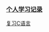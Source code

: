 ### [个人学习记录](https://docs.qq.com/sheet/DSW1YcE1aaHhGaUVZ?tab=BB08J2)

[复习C语言](./预学习/复习C语言/ex0-18/README.md)